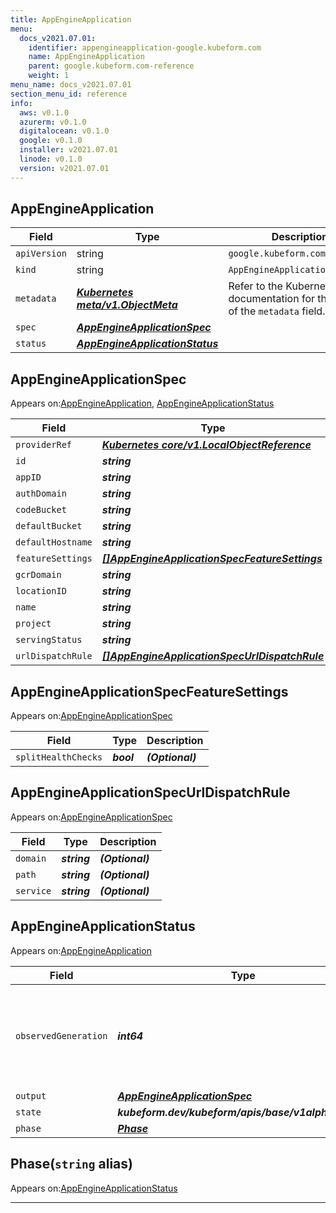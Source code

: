 ```yaml
---
title: AppEngineApplication
menu:
  docs_v2021.07.01:
    identifier: appengineapplication-google.kubeform.com
    name: AppEngineApplication
    parent: google.kubeform.com-reference
    weight: 1
menu_name: docs_v2021.07.01
section_menu_id: reference
info:
  aws: v0.1.0
  azurerm: v0.1.0
  digitalocean: v0.1.0
  google: v0.1.0
  installer: v2021.07.01
  linode: v0.1.0
  version: v2021.07.01
---
```


## AppEngineApplication
| Field | Type | Description |
| ------ | ----- | ----------- |
| `apiVersion` | string | `google.kubeform.com/v1alpha1` |
|    `kind` | string | `AppEngineApplication` |
| `metadata` | ***[Kubernetes meta/v1.ObjectMeta](https://v1-18.docs.kubernetes.io/docs/reference/generated/kubernetes-api/v1.18/#objectmeta-v1-meta)***|Refer to the Kubernetes API documentation for the fields of the `metadata` field.|
| `spec` | ***[AppEngineApplicationSpec](#appengineapplicationspec)***||
| `status` | ***[AppEngineApplicationStatus](#appengineapplicationstatus)***||
## AppEngineApplicationSpec

Appears on:[AppEngineApplication](#appengineapplication), [AppEngineApplicationStatus](#appengineapplicationstatus)

| Field | Type | Description |
| ------ | ----- | ----------- |
| `providerRef` | ***[Kubernetes core/v1.LocalObjectReference](https://v1-18.docs.kubernetes.io/docs/reference/generated/kubernetes-api/v1.18/#localobjectreference-v1-core)***||
| `id` | ***string***||
| `appID` | ***string***| ***(Optional)*** |
| `authDomain` | ***string***| ***(Optional)*** |
| `codeBucket` | ***string***| ***(Optional)*** |
| `defaultBucket` | ***string***| ***(Optional)*** |
| `defaultHostname` | ***string***| ***(Optional)*** |
| `featureSettings` | ***[[]AppEngineApplicationSpecFeatureSettings](#appengineapplicationspecfeaturesettings)***| ***(Optional)*** |
| `gcrDomain` | ***string***| ***(Optional)*** |
| `locationID` | ***string***||
| `name` | ***string***| ***(Optional)*** |
| `project` | ***string***| ***(Optional)*** |
| `servingStatus` | ***string***| ***(Optional)*** |
| `urlDispatchRule` | ***[[]AppEngineApplicationSpecUrlDispatchRule](#appengineapplicationspecurldispatchrule)***| ***(Optional)*** |
## AppEngineApplicationSpecFeatureSettings

Appears on:[AppEngineApplicationSpec](#appengineapplicationspec)

| Field | Type | Description |
| ------ | ----- | ----------- |
| `splitHealthChecks` | ***bool***| ***(Optional)*** |
## AppEngineApplicationSpecUrlDispatchRule

Appears on:[AppEngineApplicationSpec](#appengineapplicationspec)

| Field | Type | Description |
| ------ | ----- | ----------- |
| `domain` | ***string***| ***(Optional)*** |
| `path` | ***string***| ***(Optional)*** |
| `service` | ***string***| ***(Optional)*** |
## AppEngineApplicationStatus

Appears on:[AppEngineApplication](#appengineapplication)

| Field | Type | Description |
| ------ | ----- | ----------- |
| `observedGeneration` | ***int64***| ***(Optional)*** Resource generation, which is updated on mutation by the API Server.|
| `output` | ***[AppEngineApplicationSpec](#appengineapplicationspec)***| ***(Optional)*** |
| `state` | ***kubeform.dev/kubeform/apis/base/v1alpha1.State***| ***(Optional)*** |
| `phase` | ***[Phase](#phase)***| ***(Optional)*** |
## Phase(`string` alias)

Appears on:[AppEngineApplicationStatus](#appengineapplicationstatus)

---
